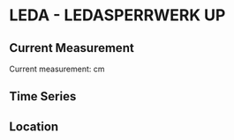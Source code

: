 # LEDA - LEDASPERRWERK UP

## Current Measurement

Current measurement: <Value topic="rivers/pegel-online/LEDA/LEDASPERRWERK_UP/measurementValue"/> cm

## Time Series

<TimeSeries topic="rivers/pegel-online/LEDA/LEDASPERRWERK_UP/measurementValue" period="week" />

## Location

<WorldMap>
  <Marker lat="53.21354937381587" lon="7.473235725839974" labelTopic="rivers/pegel-online/LEDA/LEDASPERRWERK_UP" />
</WorldMap>
